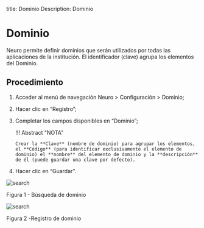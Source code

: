 title: Dominio
Description: Dominio
# Dominio

Neuro permite definir dominios que serán utilizados por todas las aplicaciones de la institución. El identificador (clave) agrupa los elementos del Dominio.

Procedimiento
-----------

1.  Acceder al menú de navegación Neuro > Configuración > Dominio;

2.  Hacer clic en “Registro”;

3.  Completar los campos disponibles en “Dominio”;

    !!! Abstract "NOTA"

        Crear la **Clave** (nombre de dominio) para agrupar los elementos, el **Código** (para identificar exclusivamente el elemento de           dominio) el **nombre** del elemento de dominio y la **descripción** de él (puede guardar una clave por defecto).

1.  Hacer clic en “Guardar”.


![search](images/neuro-7.png)

Figura 1 - Búsqueda de dominio


![search](images/neuro-8.png)

Figura 2 -Registro de dominio

<!-- !!! tip "About"

    <b>Product/Version:</b> CITSmart | 8.00 &nbsp;&nbsp;
    <b>Updated:</b>03/20/2021 – Anna Martins
